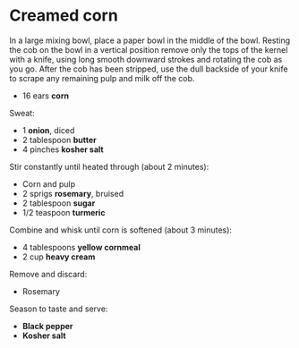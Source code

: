 Creamed corn
============

In a large mixing bowl, place a paper bowl in the middle of the bowl. Resting the cob on the bowl in a vertical position remove only the tops of the kernel with a knife, using long smooth downward strokes and rotating the cob as you go. After the cob has been stripped, use the dull backside of your knife to scrape any remaining pulp and milk off the cob.

- 16 ears **corn**

Sweat:

- 1 **onion**, diced
- 2 tablespoon **butter**
- 4 pinches **kosher salt**

Stir constantly until heated through (about 2 minutes):

- Corn and pulp
- 2 sprigs **rosemary**, bruised
- 2 tablespoon **sugar**
- 1/2 teaspoon **turmeric**

Combine and whisk until corn is softened (about 3 minutes):

- 4 tablespoons **yellow cornmeal**
- 2 cup **heavy cream**

Remove and discard:

- Rosemary

Season to taste and serve:

- **Black pepper**
- **Kosher salt**
